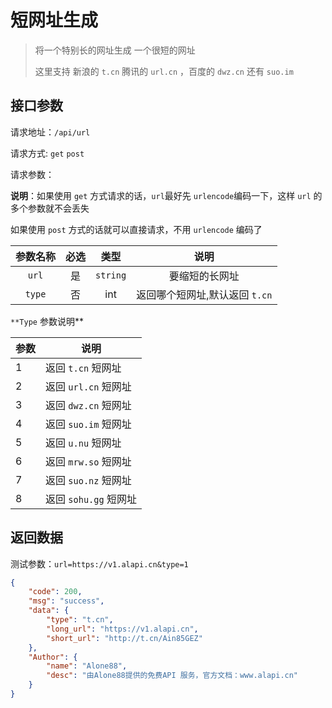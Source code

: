 # 短网址生成

> 将一个特别长的网址生成 一个很短的网址
>
> 这里支持 新浪的 `t.cn` 腾讯的  `url.cn` ，百度的 `dwz.cn` 还有 `suo.im`





## 接口参数

请求地址：`/api/url`

请求方式: `get`  `post`

请求参数：

**说明**：如果使用 `get` 方式请求的话，`url`最好先 `urlencode`编码一下，这样 `url` 的多个参数就不会丢失

如果使用 `post` 方式的话就可以直接请求，不用 `urlencode` 编码了

| 参数名称 | 必选 |   类型   |              说明               |
| :------: | :--: | :------: | :-----------------------------: |
|  `url`   |  是  | `string` |         要缩短的长网址          |
|  `type`  |  否  |   int    | 返回哪个短网址,默认返回  `t.cn` |

`**Type` 参数说明**

| 参数 | 说明                   |
| ---- | ---------------------- |
| 1    | 返回 `t.cn` 短网址     |
| 2    | 返回 `url.cn` 短网址   |
| 3    | 返回 `dwz.cn` 短网址   |
| 4    | 返回 `suo.im` 短网址   |
| 5    | 返回 `u.nu`  短网址    |
| 6    | 返回 `mrw.so` 短网址   |
| 7    | 返回 `suo.nz`  短网址  |
| 8    | 返回  `sohu.gg` 短网址 |

## 返回数据

测试参数：`url=https://v1.alapi.cn&type=1`

```json
{
    "code": 200,
    "msg": "success",
    "data": {
        "type": "t.cn",
        "long_url": "https://v1.alapi.cn",
        "short_url": "http://t.cn/Ain85GEZ"
    },
    "Author": {
        "name": "Alone88",
        "desc": "由Alone88提供的免费API 服务，官方文档：www.alapi.cn"
    }
}
```




